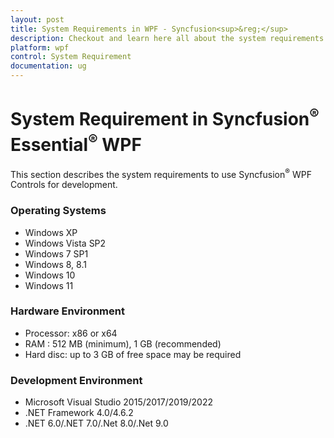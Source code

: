 ```yaml
---
layout: post
title: System Requirements in WPF - Syncfusion<sup>&reg;</sup>
description: Checkout and learn here all about the system requirements needed to use the Syncfusion<sup>&reg;</sup> WPF Components.
platform: wpf
control: System Requirement
documentation: ug
---
```

# System Requirement in Syncfusion<sup>&reg;</sup> Essential<sup>&reg;</sup> WPF

This section describes the system requirements to use Syncfusion<sup>&reg;</sup> WPF Controls for development.

### Operating Systems

* Windows XP
* Windows Vista SP2
* Windows 7 SP1
* Windows 8, 8.1
* Windows 10
* Windows 11


### Hardware Environment

* Processor: x86 or x64
* RAM : 512 MB (minimum), 1 GB (recommended)
* Hard disc: up to 3 GB of free space may be required

### Development Environment

* Microsoft Visual Studio 2015/2017/2019/2022
* .NET Framework 4.0/4.6.2
* .NET 6.0/.NET 7.0/.Net 8.0/.Net 9.0